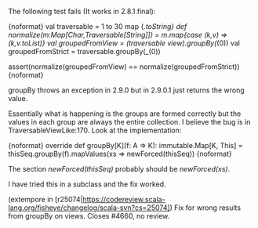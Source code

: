 The following test fails (It works in 2.8.1.final):


{noformat} 
val traversable = 1 to 30 map {_.toString}
def normalize(m:Map[Char,Traversable[String]]) = m.map{case (k,v) => (k,v.toList)}
val groupedFromView = (traversable view).groupBy(_(0))
val groupedFromStrict = traversable.groupBy(_(0))

assert(normalize(groupedFromView) == normalize(groupedFromStrict))
{noformat} 

groupBy throws an exception in 2.9.0 but in 2.9.0.1 just returns the wrong value.

Essentially what is happening is the groups are formed correctly but the values in each group are always the entire collection.  I believe the bug is in TraversableViewLike:170.  Look at the implementation:

{noformat} 
  override def groupBy[K](f: A => K): immutable.Map[K, This] =
    thisSeq.groupBy(f).mapValues(xs => newForced(thisSeq))
{noformat} 


The section *newForced(thisSeq)* probably should be *newForced(xs)*.

I have tried this in a subclass and the fix worked.


(extempore in [r25074|https://codereview.scala-lang.org/fisheye/changelog/scala-svn?cs=25074]) Fix for wrong results from groupBy on views.  Closes #4660, no review.
